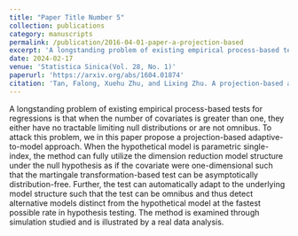 ```yaml
---
title: "Paper Title Number 5"
collection: publications
category: manuscripts
permalink: /publication/2016-04-01-paper-a-projection-based
excerpt: 'A longstanding problem of existing empirical process-based tests for regressions is that when the number of covariates is greater than one, they either have no tractable limiting null distributions or are not omnibus. To attack this problem, we in this paper propose a projection-based adaptive-to-model approach.'
date: 2024-02-17
venue: 'Statistica Sinica(Vol. 28, No. 1)'
paperurl: 'https://arxiv.org/abs/1604.01874'
citation: 'Tan, Falong, Xuehu Zhu, and Lixing Zhu. A projection-based adaptive-to-model test for regressions. Statistica Sinica (2018): 157-188. '
---
```


A longstanding problem of existing empirical process-based tests for regressions is that when the number of covariates is greater than one, they either have no tractable limiting null distributions or are not omnibus. To attack this problem, we in this paper propose a projection-based adaptive-to-model approach. When the hypothetical model is parametric single-index, the method can fully utilize the dimension reduction model structure under the null hypothesis as if the covariate were one-dimensional such that the martingale transformation-based test can be asymptotically distribution-free. Further, the test can automatically adapt to the underlying model structure such that the test can be omnibus and thus detect alternative models distinct from the hypothetical model at the fastest possible rate in hypothesis testing. The method is examined through simulation studied and is illustrated by a real data analysis.
